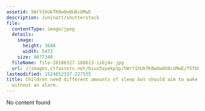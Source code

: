 ```yaml
---
assetid: 5WrY1hUkTK8wOw0U8cUMwE
description: Juninatt/shutterstock
file:
  contentType: image/jpeg
  details:
    image:
      height: 3648
      width: 5472
    size: 9677348
  fileName: file-20180327-188613-isbj4v.jpg
  url: //images.ctfassets.net/bsux5spekp1p/5WrY1hUkTK8wOw0U8cUMwE/f5fbbaa4a9fee982bb1503df969f86d9/file-20180327-188613-isbj4v.jpg
lastmodified: 1524652337.227555
title: Children need different amounts of sleep but should aim to wake feeling rested,
  without an alarm.
---
```

No content found